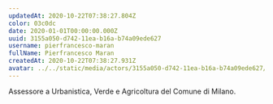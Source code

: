 ```yaml
---
updatedAt: 2020-10-22T07:38:27.804Z
color: 03c0dc
date: 2020-01-01T00:00:00.000Z
uuid: 3155a050-d742-11ea-b16a-b74a09ede627
username: pierfrancesco-maran
fullName: Pierfrancesco Maran
createdAt: 2020-10-22T07:38:27.931Z
avatar: ../../static/media/actors/3155a050-d742-11ea-b16a-b74a09ede627/pierfrancesco-maran.jpg
---
```


Assessore a Urbanistica, Verde e Agricoltura del Comune di Milano.
